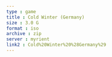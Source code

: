 ```yaml
---
type : game
title : Cold Winter (Germany)
size : 3.0 G
format : iso
archive : zip
server : myrient
link2 : Cold%20Winter%20%28Germany%29
---
```

